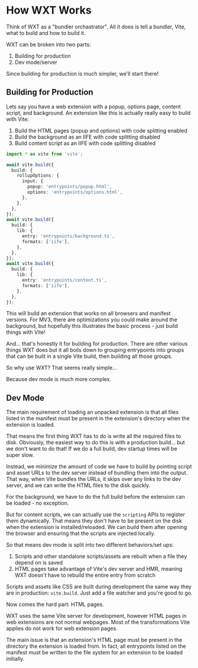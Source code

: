# How WXT Works

Think of WXT as a "bundler orchastrator". All it does is tell a bundler, Vite, what to build and how to build it.

WXT can be broken into two parts:

1. Building for production
2. Dev mode/server

Since building for production is much simpler, we'll start there!

## Building for Production

Lets say you have a web extension with a popup, options page, content script, and background. An extension like this is actually really easy to build with Vite:

1. Build the HTML pages (popup and options) with code splitting enabled
2. Build the background as an IIFE with code splitting disabled
3. Build content script as an IIFE with code splitting disabled

```ts
import * as vite from 'vite';

await vite.build({
  build: {
    rollupOptions: {
      input: {
        popup: 'entrypoints/popup.html',
        options: 'entrypoints/options.html',
      },
    },
  },
});
await vite.build({
  build: {
    lib: {
      entry: 'entrypoints/background.ts',
      formats: ['iife'],
    },
  },
});
await vite.build({
  build: {
    lib: {
      entry: 'entrypoints/content.ts',
      formats: ['iife'],
    },
  },
});
```

This will build an extension that works on all browsers and manifest versions. For MV3, there are optimizations you could make around the background, but hopefully this illustrates the basic process - just build things with Vite!

And... that's honestly it for building for production. There are other various things WXT does but it all boils down to grouping entrypoints into groups that can be built in a single Vite build, then building all those groups.

So why use WXT? That seems really simple...

Because dev mode is much more complex.

## Dev Mode

The main requirement of loading an unpacked extension is that all files listed in the manifest must be present in the extension's directory when the extension is loaded.

That means the first thing WXT has to do is write all the required files to disk. Obviously, the easiest way to do this is with a production build... but we don't want to do that! If we do a full build, dev startup times will be super slow.

Instead, we minimize the amount of code we have to build by pointing script and asset URLs to the dev server instead of bundling them into the output. That way, when Vite bundles the URLs, it skips over any links to the dev server, and we can write the HTML files to the disk quickly.

For the background, we have to do the full build before the extension can be loaded - no exception.

But for content scripts, we can actually use the `scripting` APIs to register them dynamically. That means they don't have to be present on the disk when the extension is installed/reloaded. We can build them after opening the browser and ensuring that the scripts are injected locally.

So that means dev mode is split into two different behaviors/set ups:

1. Scripts and other standalone scripts/assets are rebuilt when a file they depend on is saved
2. HTML pages take advantage of Vite's dev server and HMR, meaning WXT doesn't have to rebuild the entire entry from scratch

Scripts and assets like CSS are built during development the same way they are in production: `vite.build`. Just add a file watcher and you're good to go.

Now comes the hard part: HTML pages.

WXT uses the same Vite server for development, however HTML pages in web extensions are not normal webpages. Most of the transformations Vite applies do not work for web extension pages.

The main issue is that an extension's HTML page must be present in the directory the extension is loaded from. In fact, all entrypoints listed on the manifest must be written to the file system for an extension to be loaded initially.
